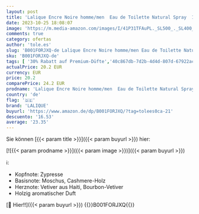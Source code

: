 ```yaml
---
layout: post
title: 'Lalique Encre Noire homme/men  Eau de Toilette Natural Spray  1er Pack  1 x 100 ml '
date: 2023-10-25 18:08:07
image: 'https://m.media-amazon.com/images/I/41P31TFAuPL._SL500_._SL400_.jpg'
comments: true
category: ofertas
author: 'tole.es'
slug: 'B001FORJXQ-de Lalique Encre Noire homme/men Eau de Toilette Natural...'
sku: 'B001FORJXQ-de'
tags: [ '30% Rabatt auf Premium-Düfte','40c867db-7d2b-4d4d-807d-67922ac30b93_0','40c867db-7d2b-4d4d-807d-67922ac30b93_9401','5ab888ec-3252-4b9c-93a6-040061f9f9bc_0','5ab888ec-3252-4b9c-93a6-040061f9f9bc_1201','5ab888ec-3252-4b9c-93a6-040061f9f9bc_3201','5ab888ec-3252-4b9c-93a6-040061f9f9bc_3301','5ab888ec-3252-4b9c-93a6-040061f9f9bc_3601','5ab888ec-3252-4b9c-93a6-040061f9f9bc_6601','5ab888ec-3252-4b9c-93a6-040061f9f9bc_701','5ab888ec-3252-4b9c-93a6-040061f9f9bc_7501','5ab888ec-3252-4b9c-93a6-040061f9f9bc_8401','5ab888ec-3252-4b9c-93a6-040061f9f9bc_9301','Arborist Merchandising Root','Beauty','Beauty-Angebote zum Valentinstag','BeautyXmas','Bis zu 25% reduziert: Parfüms','Custom Stores','Designer Sale','Drogerie & Beauty: Gutscheinaktion 5 EUR geschenkt','Drogerie & Körperpflege','Düfte','Eau de Toilette für Herren','Für ihn','Geschenke-Guide','Gratis Blumenstrauß beim Kauf von Beauty-Produkten','Gratis Premium-Beauty-Box','Gratis-Baileys-Likör','Herrendüfte','Kosmetik','Luxuskosmetik Herren','Self Service','Special Features Stores','a829258d-b6ff-489f-b2f4-142fbe66940b_0','a829258d-b6ff-489f-b2f4-142fbe66940b_7701','lalique','🇩🇪', ]
actualPrice: 20.2 EUR
currency: EUR
price: 20.2
comparePrice: 24.2 EUR
prodname: 'Lalique Encre Noire homme/men  Eau de Toilette Natural Spray  1er Pack  1 x 100 ml '
country: 'de'
flag: '🇩🇪'
brand: 'LALIQUE'
buyurl: 'https://www.amazon.de/dp/B001FORJXQ/?tag=tolees0ca-21'
descuento: '16.53'
average: '23.35'
---
```


Sie können [{{< param title >}}]({{< param buyurl >}}) hier:

[![{{< param prodname >}}]({{< param image >}})]({{< param buyurl >}})

ℹ️:

- Kopfnote: Zypresse
- Basisnote: Moschus, Cashmere-Holz
- Herznote: Vetiver aus Haiti, Bourbon-Vetiver
- Holzig aromatischer Duft

[🛒 Hier!!]({{< param buyurl >}})
{{<world>}}B001FORJXQ{{</world>}}
